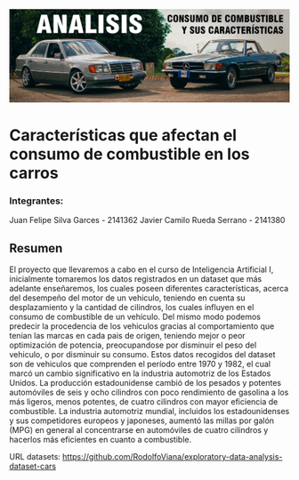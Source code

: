 <img src="img/BANNER.jpg" style="width:700px;">



# Características que afectan el consumo de combustible en los carros

### Integrantes: 

Juan Felipe Silva Garces - 2141362
Javier Camilo Rueda Serrano - 2141380

## Resumen

El proyecto que llevaremos a cabo en el curso de Inteligencia Artificial I, inicialmente tomaremos los datos registrados en un dataset que más adelante enseñaremos, los cuales poseen diferentes características, acerca del desempeño del motor de un vehiculo, teniendo en cuenta su desplazamiento y la cantidad de cilindros, los cuales influyen en el consumo de combustible de un vehículo. Del mismo modo podemos predecir la procedencia de los vehiculos gracias al comportamiento que tenian las marcas en cada pais de origen, teniendo mejor o peor optimización de potencia, preocupandose por disminuir el peso del vehiculo, o por disminuir su consumo. Estos datos recogidos del dataset son de vehiculos que comprenden el período entre 1970 y 1982, el cual marcó un cambio significativo en la industria automotriz de los Estados Unidos. La producción estadounidense cambió de los pesados y potentes automóviles de seis y ocho cilindros con poco rendimiento de gasolina a los más ligeros, menos potentes, de cuatro cilindros con mayor eficiencia de combustible. La industria automotriz mundial, incluidos los estadounidenses y sus competidores europeos y japoneses, aumentó las millas por galón (MPG) en general al concentrarse en automóviles de cuatro cilindros y hacerlos más eficientes en cuanto a combustible.

URL datasets: https://github.com/RodolfoViana/exploratory-data-analysis-dataset-cars


